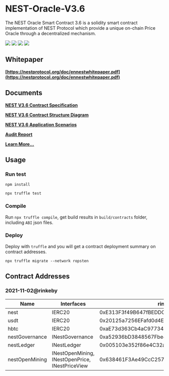 # NEST-Oracle-V3.6
The NEST Oracle Smart Contract 3.6 is a solidity smart contract implementation of NEST Protocol which provide a unique on-chain Price Oracle through a decentralized mechanism.

![](https://img.shields.io/github/issues/NEST-Protocol/NEST-Oracle-V3.6)
![](https://img.shields.io/github/stars/NEST-Protocol/NEST-Oracle-V3.6)
![](https://img.shields.io/github/license/NEST-Protocol/NEST-Oracle-V3.6)
![](https://img.shields.io/twitter/url?url=https%3A%2F%2Fgithub.com%2FNEST-Protocol%2FNEST-Oracle-V3.6%2F)

## Whitepaper

**[https://nestprotocol.org/doc/ennestwhitepaper.pdf](https://nestprotocol.org/doc/ennestwhitepaper.pdf)**

## Documents

**[NEST V3.6 Contract Specification](docs/readme.md)**

**[NEST V3.6 Contract Structure Diagram](docs/nest36-contracts.svg)**

**[NEST V3.6 Application Scenarios](docs/readme.md#5-application-scenarios)**

**[Audit Report](docs/PeckShield-Audit-Report-NestV3.6.pdf)**

**[Learn More...](https://nestprotocol.org/)**

## Usage

### Run test

```shell
npm install

npx truffle test
```

### Compile

Run `npx truffle compile`, get build results in `build/contracts` folder, including `ABI` json files.

### Deploy

Deploy with `truffle` and you will get a contract deployment summary on contract addresses.

```shell
npx truffle migrate --network ropsten
```

## Contract Addresses

### 2021-11-02@rinkeby
| Name | Interfaces | rinkeby |
| ---- | ---- | ---- |
| nest | IERC20 | 0xE313F3f49B647fBEDDC5F2389Edb5c93CBf4EE25 |
| usdt | IERC20 | 0x20125a7256EFafd0d4Eec24048E08C5045BC5900 |
| hbtc | IERC20 | 0xaE73d363Cb4aC97734E07e48B01D0a1FF5D1190B |
| nestGovernance | INestGovernance | 0xa52936bD3848567Fbe4bA24De3370ABF419fC1f7 |
| nestLedger | INestLedger | 0x005103e352f86e4C32a3CE4B684fe211eB123210 |
| nestOpenMining | INestOpenMining, INestOpenPrice, INestPriceView | 0x638461F3Ae49CcC257ef49Fe76CCE5816A9234eF |
